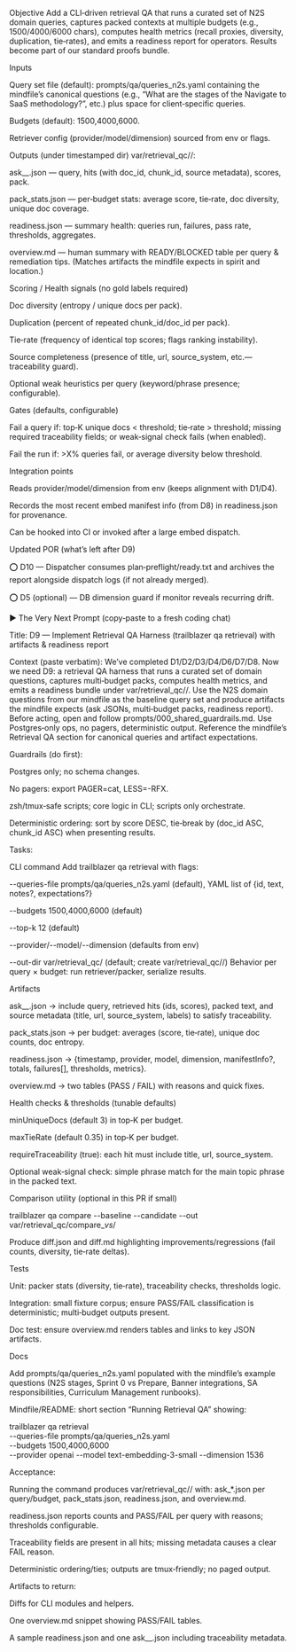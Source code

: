 Objective
Add a CLI‑driven retrieval QA that runs a curated set of N2S domain queries, captures packed contexts at multiple budgets (e.g., 1500/4000/6000 chars), computes health metrics (recall proxies, diversity, duplication, tie‑rates), and emits a readiness report for operators. Results become part of our standard proofs bundle.

Inputs

Query set file (default): prompts/qa/queries_n2s.yaml containing the mindfile’s canonical questions (e.g., “What are the stages of the Navigate to SaaS methodology?”, etc.) plus space for client‑specific queries.

Budgets (default): 1500,4000,6000.

Retriever config (provider/model/dimension) sourced from env or flags.

Outputs (under timestamped dir)
var/retrieval_qc/<TS>/:

ask\_<slug>\_<budget>.json — query, hits (with doc_id, chunk_id, source metadata), scores, pack.

pack_stats.json — per‑budget stats: average score, tie‑rate, doc diversity, unique doc coverage.

readiness.json — summary health: queries run, failures, pass rate, thresholds, aggregates.

overview.md — human summary with READY/BLOCKED table per query & remediation tips.
(Matches artifacts the mindfile expects in spirit and location.)

Scoring / Health signals (no gold labels required)

Doc diversity (entropy / unique docs per pack).

Duplication (percent of repeated chunk_id/doc_id per pack).

Tie‑rate (frequency of identical top scores; flags ranking instability).

Source completeness (presence of title, url, source_system, etc.—traceability guard).

Optional weak heuristics per query (keyword/phrase presence; configurable).

Gates (defaults, configurable)

Fail a query if: top‑K unique docs < threshold; tie‑rate > threshold; missing required traceability fields; or weak‑signal check fails (when enabled).

Fail the run if: >X% queries fail, or average diversity below threshold.

Integration points

Reads provider/model/dimension from env (keeps alignment with D1/D4).

Records the most recent embed manifest info (from D8) in readiness.json for provenance.

Can be hooked into CI or invoked after a large embed dispatch.

Updated POR (what’s left after D9)

⭕ D10 — Dispatcher consumes plan‑preflight/ready.txt and archives the report alongside dispatch logs (if not already merged).

⭕ D5 (optional) — DB dimension guard if monitor reveals recurring drift.

▶️ The Very Next Prompt (copy‑paste to a fresh coding chat)

Title: D9 — Implement Retrieval QA Harness (trailblazer qa retrieval) with artifacts & readiness report

Context (paste verbatim):
We’ve completed D1/D2/D3/D4/D6/D7/D8. Now we need D9: a retrieval QA harness that runs a curated set of domain questions, captures multi‑budget packs, computes health metrics, and emits a readiness bundle under var/retrieval_qc/<TS>/. Use the N2S domain questions from our mindfile as the baseline query set and produce artifacts the mindfile expects (ask JSONs, multi‑budget packs, readiness report). Before acting, open and follow prompts/000_shared_guardrails.md. Use Postgres‑only ops, no pagers, deterministic output. Reference the mindfile’s Retrieval QA section for canonical queries and artifact expectations.

Guardrails (do first):

Postgres only; no schema changes.

No pagers: export PAGER=cat, LESS=-RFX.

zsh/tmux‑safe scripts; core logic in CLI; scripts only orchestrate.

Deterministic ordering: sort by score DESC, tie‑break by (doc_id ASC, chunk_id ASC) when presenting results.

Tasks:

CLI command
Add trailblazer qa retrieval with flags:

--queries-file prompts/qa/queries_n2s.yaml (default), YAML list of {id, text, notes?, expectations?}

--budgets 1500,4000,6000 (default)

--top-k 12 (default)

--provider/--model/--dimension (defaults from env)

--out-dir var/retrieval_qc/ (default; create var/retrieval_qc/<TS>/)
Behavior per query × budget: run retriever/packer, serialize results.

Artifacts

ask\_<slug>\_<budget>.json → include query, retrieved hits (ids, scores), packed text, and source metadata (title, url, source_system, labels) to satisfy traceability.

pack_stats.json → per budget: averages (score, tie‑rate), unique doc counts, doc entropy.

readiness.json → {timestamp, provider, model, dimension, manifestInfo?, totals, failures[], thresholds, metrics}.

overview.md → two tables (PASS / FAIL) with reasons and quick fixes.

Health checks & thresholds (tunable defaults)

minUniqueDocs (default 3) in top‑K per budget.

maxTieRate (default 0.35) in top‑K per budget.

requireTraceability (true): each hit must include title, url, source_system.

Optional weak‑signal check: simple phrase match for the main topic phrase in the packed text.

Comparison utility (optional in this PR if small)

trailblazer qa compare --baseline <TS1> --candidate <TS2> --out var/retrieval_qc/compare\_<TS1>_vs_<TS2>/

Produce diff.json and diff.md highlighting improvements/regressions (fail counts, diversity, tie‑rate deltas).

Tests

Unit: packer stats (diversity, tie‑rate), traceability checks, thresholds logic.

Integration: small fixture corpus; ensure PASS/FAIL classification is deterministic; multi‑budget outputs present.

Doc test: ensure overview.md renders tables and links to key JSON artifacts.

Docs

Add prompts/qa/queries_n2s.yaml populated with the mindfile’s example questions (N2S stages, Sprint 0 vs Prepare, Banner integrations, SA responsibilities, Curriculum Management runbooks).

Mindfile/README: short section “Running Retrieval QA” showing:

trailblazer qa retrieval \
--queries-file prompts/qa/queries_n2s.yaml \
--budgets 1500,4000,6000 \
--provider openai --model text-embedding-3-small --dimension 1536

Acceptance:

Running the command produces var/retrieval_qc/<TS>/ with: ask\_\*.json per query/budget, pack_stats.json, readiness.json, and overview.md.

readiness.json reports counts and PASS/FAIL per query with reasons; thresholds configurable.

Traceability fields are present in all hits; missing metadata causes a clear FAIL reason.

Deterministic ordering/ties; outputs are tmux‑friendly; no paged output.

Artifacts to return:

Diffs for CLI modules and helpers.

One overview.md snippet showing PASS/FAIL tables.

A sample readiness.json and one ask\_<slug>\_<budget>.json including traceability metadata.
